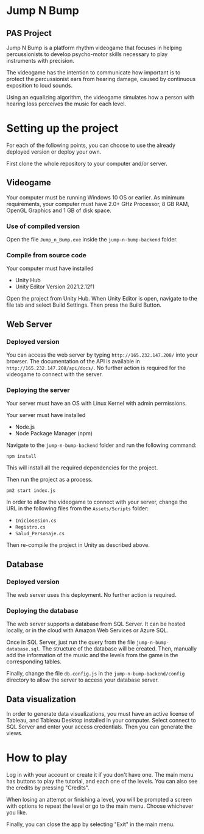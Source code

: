 # Jump N Bump
## PAS Project

Jump N Bump is a platform rhythm videogame that focuses in helping percussionists to develop psycho-motor skills necessary to play instruments with precision.

The videogame has the intention to communicate how important is to protect the percussionist ears from hearing damage, caused by continuous exposition to loud sounds.

Using an equalizing algorithm, the videogame simulates how a person with hearing loss perceives the music for each level.

# Setting up the project

For each of the following points, you can choose to use the already deployed version or deploy your own.

First clone the whole repository to your computer and/or server.

## Videogame

Your computer must be running Windows 10 OS or earlier. As minimum requirements, your computer must have 2.0+ GHz Processor, 8 GB RAM, OpenGL Graphics and 1 GB of disk space.

### Use of compiled version
Open the file `Jump_n_Bump.exe` inside the `jump-n-bump-backend` folder.

### Compile from source code

Your computer must have installed
- Unity Hub
- Unity Editor Version 2021.2.12f1

Open the project from Unity Hub. When Unity Editor is open, navigate to the file tab and select Build Settings. Then press the Build Button.

## Web Server

### Deployed version

You can access the web server by typing `http://165.232.147.208/` into your browser. The documentation of the API is available in `http://165.232.147.208/api/docs/`. No further action is required for the videogame to connect with the server.

### Deploying the server

Your server must have an OS with Linux Kernel with admin permissions.

Your server must have installed
- Node.js
- Node Package Manager (npm)

Navigate to the `jump-n-bump-backend` folder and run the following command:

`npm install`

This will install all the required dependencies for the project.

Then run the project as a process.

`pm2 start index.js`

In order to allow the videogame to connect with your server, change the URL in the following files from the `Assets/Scripts` folder:
- `Iniciosesion.cs`
- `Registro.cs`
- `Salud_Personaje.cs`

Then re-compile the project in Unity as described above.

## Database

### Deployed version
The web server uses this deployment. No further action is required.

### Deploying the database
The web server supports a database from SQL Server. It can be hosted locally, or in the cloud with Amazon Web Services or Azure SQL.

Once in SQL Server, just run the query from the file `jump-n-bump-database.sql`. The structure of the database will be created. Then, manually add the information of the music and the levels from the game in the corresponding tables.

Finally, change the file `db.config.js` in the `jump-n-bump-backend/config` directory to allow the server to access your database server.

## Data visualization

In order to generate data visualizations, you must have an active license of Tableau, and Tableau Desktop installed in your computer. Select connect to SQL Server and enter your access credentials. Then you can generate the views.

# How to play
Log in with your account or create it if you don't have one. The main menu has buttons to play the tutorial, and each one of the levels. You can also see the credits by pressing "Credits".

When losing an attempt or finishing a level, you will be prompted a screen with options to repeat the level or go to the main menu. Choose whichever you like.

Finally, you can close the app by selecting "Exit" in the main menu.
